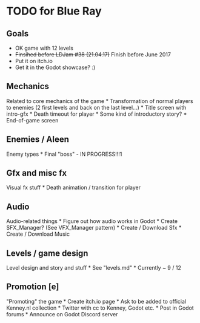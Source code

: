 # TODO for Blue Ray

## Goals 
* OK game with 12 levels
* ~~Finsihed before LDJam #38 (21.04.17)~~ Finish before June 2017
* Put it on itch.io
* Get it in the Godot showcase? :)

## Mechanics
Related to core mechanics of the game
	* Transformation of normal players to enemies (2 first levels and back on the last level...)
	* Title screen with intro-gfx
	* Death timeout for player
	* Some kind of introductory story?
	* End-of-game screen
## Enemies / AIeen

Enemy types
	* Final "boss" - IN PROGRESS!!!1

## Gfx and misc fx
Visual fx stuff
	* Death animation / transition for player

## Audio
Audio-related things
	* Figure out how audio works in Godot
	* Create SFX_Manager? (See VFX_Manager pattern)
	* Create / Download Sfx
	* Create / Download Music

## Levels / game design
Level design and story and stuff
	* See "levels.md"
	* Currently ~ 9 / 12

## Promotion [e]
"Promoting" the game
	* Create itch.io page
		* Ask to be added to official Kenney.nl collection
	* Twitter with cc to Kenney, Godot etc.
	* Post in Godot forums
	* Announce on Godot Discord server